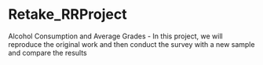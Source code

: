 # Retake_RRProject
Alcohol Consumption and Average Grades - In this project, we will reproduce the original work and then conduct the survey with a new sample  and compare the results

